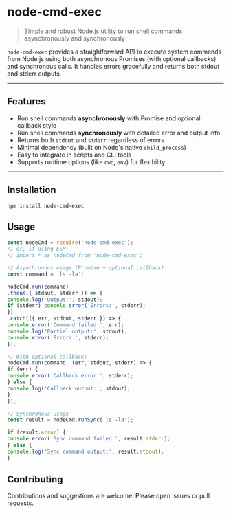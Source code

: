 # node-cmd-exec

> Simple and robust Node.js utility to run shell commands asynchronously and synchronously

`node-cmd-exec` provides a straightforward API to execute system commands from Node.js using both asynchronous Promises (with optional callbacks) and synchronous calls. It handles errors gracefully and returns both stdout and stderr outputs.

---

## Features

- Run shell commands **asynchronously** with Promise and optional callback style
- Run shell commands **synchronously** with detailed error and output info
- Returns both `stdout` and `stderr` regardless of errors
- Minimal dependency (built on Node's native `child_process`)
- Easy to integrate in scripts and CLI tools
- Supports runtime options (like `cwd`, `env`) for flexibility

---

## Installation

```
npm install node-cmd-exec
```

## Usage

```javascript
const nodeCmd = require('node-cmd-exec');
// or, if using ESM:
// import * as nodeCmd from 'node-cmd-exec';

// Asynchronous usage (Promise + optional callback)
const command = 'ls -la';

nodeCmd.run(command)
.then(({ stdout, stderr }) => {
console.log('Output:', stdout);
if (stderr) console.error('Errors:', stderr);
})
.catch(({ err, stdout, stderr }) => {
console.error('Command failed:', err);
console.log('Partial output:', stdout);
console.error('Errors:', stderr);
});

// With optional callback:
nodeCmd.run(command, (err, stdout, stderr) => {
if (err) {
console.error('Callback error:', stderr);
} else {
console.log('Callback output:', stdout);
}
});

// Synchronous usage
const result = nodeCmd.runSync('ls -la');

if (result.error) {
console.error('Sync command failed:', result.stderr);
} else {
console.log('Sync command output:', result.stdout);
}
```

## Contributing

Contributions and suggestions are welcome! Please open issues or pull requests.
